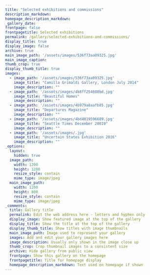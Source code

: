 ```yaml
---
title: "Selected exhibitions and commissions"
description_markdown: 
homepage_description_markdown: 
_gallery_date:
frontpage: false
frontpagetitle: Selected exhibitions
permalink: /gallery/selected-exhibitions-and-commissions/
display_title: true
display_image: false
archive: true
main_image_path: '/assets/images/536f73aa09325.jpg'
main_image_caption: 
thumb_crop: true
display_thumb_title: true
images:
  - image_path: '/assets/images/536f73aa09325.jpg'
    image_title: "Camilla Grimaldi Gallery, London July 2014"
    image_description: ""
  - image_path: '/assets/images/4b8ff254608bd.jpg'
    image_title: "Beautiful Homes"
    image_description: ""
  - image_path: '/assets/images/4b979a8aafb85.jpg'
    image_title: "Departures Magazine"
    image_description: ""
  - image_path: '/assets/images/4bd4019596689.jpg'
    image_title: "Seattle Times December 20019"
    image_description: ""
  - image_path: '/assets/images/.jpg'
    image_title: "Uncertain States Exhibition 2016"
    image_description: ""
_options:
  layout:
    hidden: true
  image_path:
    width: 1200
    height: 1200
    resize_style: contain
    mime_type: image/jpeg
  main_image_path:
    width: 1200
    height: 800
    resize_style: contain
    mime_type: image/jpeg
_comments:
  title: Gallery title
  permalink: Edit the web address here - letters and hyphen only
  display_image: Show featured image at the top of the gallery
  display_title: Show the title at the top of the gallery
  display_thumb_title: Show titles with image thumbnails 
  main_image_path: Image used to represent your gallery
  images: Add and edit your gallery images here
  image_description: Usually only shown in the image close up
  thumb_crop: Crop thumbnail images to a consistent size
  archive: Hide gallery from public view
  frontpage: Show this gallery on the homepage
  frontpagetitle: Title for homepage display
  homepage_description_markdown: Text used on homepage if shown
---
```

